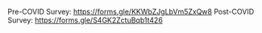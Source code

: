 Pre-COVID Survey: https://forms.gle/KKWbZJgLbVm5ZxQw8
Post-COVID Survey: https://forms.gle/S4GK2ZctuBqb1t426
